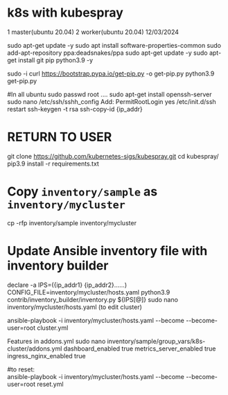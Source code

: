 # k8s with kubespray
1 master(ubuntu 20.04)
2 worker(ubuntu 20.04)
12/03/2024



sudo apt-get update -y
sudo apt install software-properties-common
sudo add-apt-repository ppa:deadsnakes/ppa
sudo apt-get update -y
sudo apt-get install git pip python3.9 -y

sudo -i
curl https://bootstrap.pypa.io/get-pip.py -o get-pip.py
python3.9 get-pip.py

#In all ubuntu
sudo passwd root
....
sudo apt-get install openssh-server
sudo nano /etc/ssh/sshh_config
Add: PermitRootLogin yes
/etc/init.d/ssh restart
ssh-keygen -t rsa
ssh-copy-id {ip_addr}

# RETURN TO USER
git clone https://github.com/kubernetes-sigs/kubespray.git
cd kubespray/
pip3.9 install -r requirements.txt

# Copy ``inventory/sample`` as ``inventory/mycluster``
cp -rfp inventory/sample inventory/mycluster

# Update Ansible inventory file with inventory builder
declare -a IPS=({ip_addr1} {ip_addr2}......)
CONFIG_FILE=inventory/mycluster/hosts.yaml python3.9 contrib/inventory_builder/inventory.py ${IPS[@]}
sudo nano inventory/mycluster/hosts.yaml (to edit cluster)

ansible-playbook -i inventory/mycluster/hosts.yaml  --become --become-user=root cluster.yml



Features in addons.yml
sudo nano inventory/sample/group_vars/k8s-cluster/addons.yml
  dashboard_enabled true
  metrics_server_enabled true
  ingress_nginx_enabled true


#to reset:   
ansible-playbook -i inventory/mycluster/hosts.yaml  --become --become-user=root reset.yml

  



